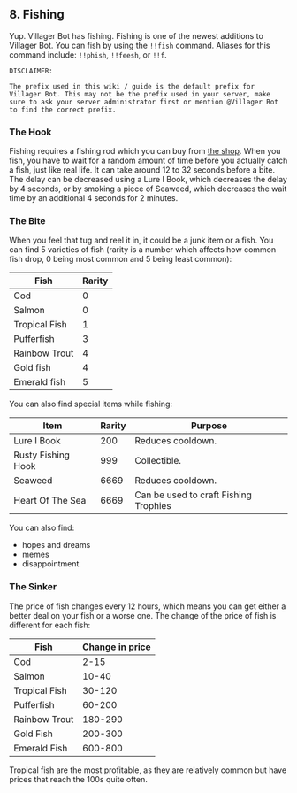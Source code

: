 ## 8. Fishing

Yup. Villager Bot has fishing. Fishing is one of the newest additions to Villager Bot. You can fish by using the `!!fish` command. Aliases for this command include: `!!phish`, `!!feesh`, or `!!f`.

```
DISCLAIMER:

The prefix used in this wiki / guide is the default prefix for Villager Bot. This may not be the prefix used in your server, make sure to ask your server administrator first or mention @Villager Bot to find the correct prefix.

```

### The Hook

Fishing requires a fishing rod which you can buy from [the shop](7-shop.md). When you fish, you have to wait for a random amount of time before you actually catch a fish, just like real life. It can take around 12 to 32 seconds before a bite. The delay can be decreased using a Lure I Book, which decreases the delay by 4 seconds, or by smoking a piece of Seaweed, which decreases the wait time by an additional 4 seconds for 2 minutes.

### The Bite

When you feel that tug and reel it in, it could be a junk item or a fish.
You can find 5 varieties of fish (rarity is a number which affects how common fish drop, 0 being most common and 5 being least common):

| Fish          | Rarity |
|---------------|--------|
| Cod           | 0      |
| Salmon        | 0      |
| Tropical Fish | 1      |
| Pufferfish    | 3      |
| Rainbow Trout | 4      |
| Gold fish     | 4      |
| Emerald fish  | 5      |

You can also find special items while fishing:

|       Item         | Rarity |  Purpose                              |
|--------------------|--------|---------------------------------------|
| Lure I Book        | 200    | Reduces cooldown.                     |
| Rusty Fishing Hook | 999    | Collectible.                          |
| Seaweed            | 6669   | Reduces cooldown.                     |
| Heart Of The Sea   | 6669   | Can be used to craft Fishing Trophies |

You can also find:
- hopes and dreams
- memes
- disappointment

### The Sinker

The price of fish changes every 12 hours, which means you can get either a better deal on your fish or a worse one. The change of the price of fish is different for each fish:

|      Fish        | Change in price |
|------------------|-----------------|
|      Cod         |      2-15       |
|     Salmon       |      10-40      |
|  Tropical Fish   |     30-120      |
|   Pufferfish     |     60-200      |
|   Rainbow Trout  |     180-290     |
|    Gold Fish     |     200-300     |
|   Emerald Fish   |     600-800     |


Tropical fish are the most profitable, as they are relatively common but have prices that reach the 100s quite often. 
